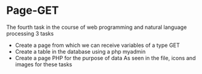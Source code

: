 # Page-GET

The fourth task in the course of web programming and natural language processing
  3 tasks
- Create a page from which we can receive variables of a type GET
- Create a table in the database using a php myadmin
- Create a page PHP for the purpose of data
As seen in the file, icons and images for these tasks
